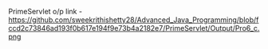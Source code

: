 PrimeServlet o/p link - https://github.com/sweekrithishetty28/Advanced_Java_Programming/blob/fccd2c73846ad193f0b617e194f9e73b4a2182e7/PrimeServlet/Output/Pro6_c.png
